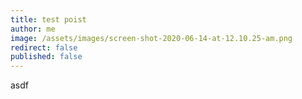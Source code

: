 ```yaml
---
title: test poist
author: me
image: /assets/images/screen-shot-2020-06-14-at-12.10.25-am.png
redirect: false
published: false
---
```

asdf